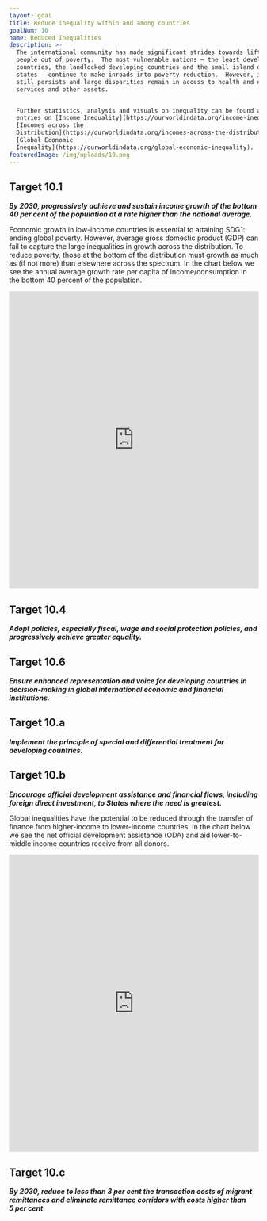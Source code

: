 ```yaml
---
layout: goal
title: Reduce inequality within and among countries
goalNum: 10
name: Reduced Inequalities
description: >-
  The international community has made significant strides towards lifting
  people out of poverty.  The most vulnerable nations – the least developed
  countries, the landlocked developing countries and the small island developing
  states – continue to make inroads into poverty reduction.  However, inequality
  still persists and large disparities remain in access to health and education
  services and other assets.


  Further statistics, analysis and visuals on inequality can be found at our
  entries on [Income Inequality](https://ourworldindata.org/income-inequality),
  [Incomes across the
  Distribution](https://ourworldindata.org/incomes-across-the-distribution) and
  [Global Economic
  Inequality](https://ourworldindata.org/global-economic-inequality).
featuredImage: /img/uploads/10.png
---
```

## Target 10.1

_**By 2030, progressively achieve and sustain income growth of the bottom 40 per cent of the population at a rate higher than the national average.**_

Economic growth in low-income countries is essential to attaining SDG1: ending global poverty. However, average gross domestic product (GDP) can fail to capture the large inequalities in growth across the distribution. To reduce poverty, those at the bottom of the distribution must growth as much as (if not more) than elsewhere across the spectrum. In the chart below we see the annual average growth rate per capita of income/consumption in the bottom 40 percent of the population.

<iframe src="https://ourworldindata.org/grapher/annualized-average-growth-rate-in-per-capita-real-survey-mean-consumption-or-income-bottom-40-of-population" style="width: 100%; height: 600px; border: 0px none;"></iframe>

## Target 10.4

**_Adopt policies, especially fiscal, wage and social protection policies, and progressively achieve greater equality._**

## **Target 10.6**

_**Ensure enhanced representation and voice for developing countries in decision-making in global international economic and financial institutions.**_

## Target 10.a

**_Implement the principle of special and differential treatment for developing countries._**

## **Target 10.b**

**_Encourage official development assistance and financial flows, including foreign direct investment, to States where the need is greatest._**

Global inequalities have the potential to be reduced through the transfer of finance from higher-income to lower-income countries. In the chart below we see the net official development assistance (ODA) and aid lower-to-middle income countries receive from all donors.

<iframe src="https://owid.cloud/grapher/net-official-development-assistance-and-aid-received" style="width: 100%; height: 600px; border: 0px none;"></iframe>

## **Target 10.c**

**_By 2030, reduce to less than 3 per cent the transaction costs of migrant remittances and eliminate remittance corridors with costs higher than 5 per cent._**
